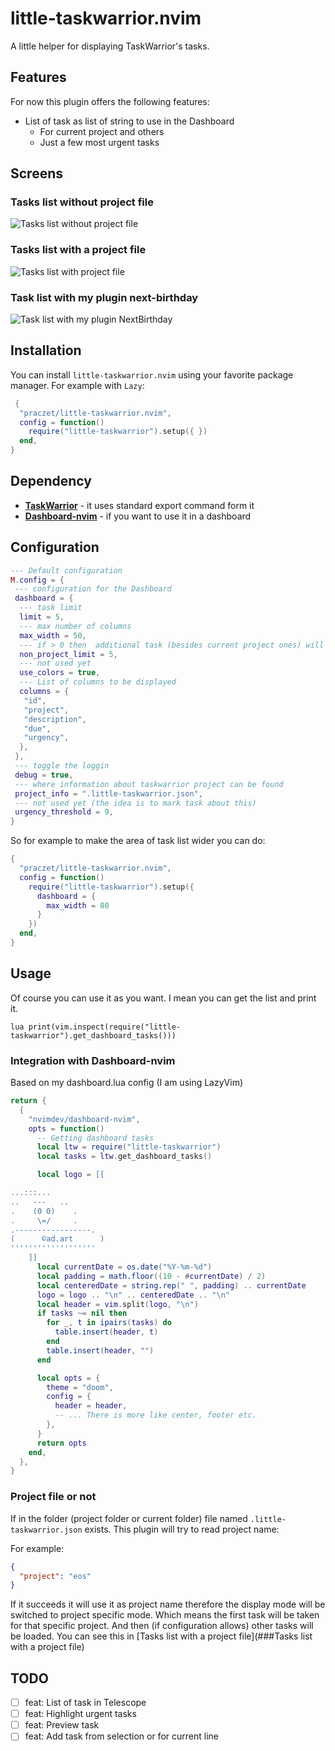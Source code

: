 # little-taskwarrior.nvim

A little helper for displaying TaskWarrior's tasks.

## Features

For now this plugin offers the following features:

- List of task as list of string to use in the Dashboard
  - For current project and others
  - Just a few most urgent tasks

## Screens

### Tasks list without project file

![Tasks list without project file](assets/src-all.png)

### Tasks list with a project file

![Tasks list with project file](assets/scr-project.png)

### Task list with my plugin next-birthday

![Task list with my plugin NextBirthday](assets/scr-bd.png)

## Installation

You can install `little-taskwarrior.nvim` using your favorite package manager.
For example with `Lazy`:

```lua
 {
  "praczet/little-taskwarrior.nvim",
  config = function()
    require("little-taskwarrior").setup({ })
  end,
}
```

## Dependency

- **[TaskWarrior](https://taskwarrior.org/)** - it uses standard export command form it
- **[Dashboard-nvim](https://github.com/nvimdev/dashboard-nvim)** - if you want to use it in a dashboard

## Configuration

```lua
--- Default configuration
M.config = {
 --- configuration for the Dashboard
 dashboard = {
  --- task limit
  limit = 5,
  --- max number of columns
  max_width = 50,
  --- if > 0 then  additional task (besides current project ones) will be added
  non_project_limit = 5,
  --- not used yet
  use_colors = true,
  --- List of columns to be displayed
  columns = {
   "id",
   "project",
   "description",
   "due",
   "urgency",
  },
 },
 --- toggle the loggin
 debug = true,
 --- where information about taskwarrior project can be found
 project_info = ".little-taskwarrior.json",
 --- not used yet (the idea is to mark task about this)
 urgency_threshold = 9,
}
```

So for example to make the area of task list wider you can do:

```lua
{
  "praczet/little-taskwarrior.nvim",
  config = function()
    require("little-taskwarrior").setup({
      dashboard = {
        max_width = 80
      }
    })
  end,
}
```

## Usage

Of course you can use it as you want. I mean you can get the list and print it.

```vim
lua print(vim.inspect(require("little-taskwarrior").get_dashboard_tasks()))
```

### Integration with Dashboard-nvim

Based on my dashboard.lua config (I am using LazyVim)

```lua
return {
  {
    "nvimdev/dashboard-nvim",
    opts = function()
      -- Getting dashboard tasks
      local ltw = require("little-taskwarrior")
      local tasks = ltw.get_dashboard_tasks()

      local logo = [[

...:::...
..   ---   ..
.    (0 0)    .
.     \=/     .
.-----------------.
(      ©ad.art      )
'''''''''''''''''''
    ]]
      local currentDate = os.date("%Y-%m-%d")
      local padding = math.floor((10 - #currentDate) / 2)
      local centeredDate = string.rep(" ", padding) .. currentDate
      logo = logo .. "\n" .. centeredDate .. "\n"
      local header = vim.split(logo, "\n")
      if tasks ~= nil then
        for _, t in ipairs(tasks) do
          table.insert(header, t)
        end
        table.insert(header, "")
      end

      local opts = {
        theme = "doom",
        config = {
          header = header,
          -- ... There is more like center, footer etc.
        },
      }
      return opts
    end,
  },
}
```

### Project file or not

If in the folder (project folder or current folder) file named
`.little-taskwarrior.json` exists. This plugin will try to read project name:

For example:

```json
{
  "project": "eos"
}
```

If it succeeds it will use it as project name therefore the display mode will be
switched to project specific mode. Which means the first task will be taken for
that specific project. And then (if configuration allows) other tasks will be
loaded. You can see this in [Tasks list with a project file](###Tasks list with a project file)

## TODO

- [ ] feat: List of task in Telescope
- [ ] feat: Highlight urgent tasks
- [ ] feat: Preview task
- [ ] feat: Add task from selection or for current line
